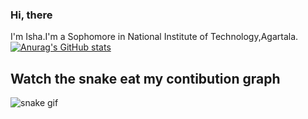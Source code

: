 ### Hi, there 

I'm Isha.I'm a Sophomore in National Institute of Technology,Agartala.
[![Anurag's GitHub stats](https://github-readme-stats.vercel.app/api?username=ishatri)](https://github.com/anuraghazra/github-readme-stats)

 ## Watch the snake eat my contibution graph
 ![snake gif](https://github.com/ishatri/ishatri/blob/output/github-contribution-grid-snake.gif)
 

 

